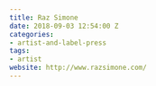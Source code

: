 ```yaml
---
title: Raz Simone
date: 2018-09-03 12:54:00 Z
categories:
- artist-and-label-press
tags:
- artist
website: http://www.razsimone.com/
---
```


